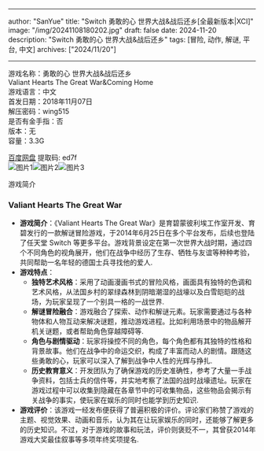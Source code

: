 
---
author: "SanYue"
title: "Switch 勇敢的心 世界大战&战后还乡[全最新版本|XCI]"
image: "/img/20241108180202.jpg"
draft: false
date: 2024-11-20
description: "Switch 勇敢的心 世界大战&战后还乡"
tags: [冒险, 动作, 解谜, 平台, 中文]
archives: ["2024/11/20"]

---

游戏名称：勇敢的心 世界大战&战后还乡   
Valiant Hearts The Great War&Coming Home    
游戏语言：中文  
首发日期：2018年11月07日  
解压密码：wing515  
是否有金手指：否  
版本：无   
容量：3.3G

[百度网盘](https//pan.baidu.com/s/10vU450l4y1jZWJJ-Fo_adA) 提取码: ed7f  
![图片1](/img/b08311.jpg)![图片2](/img/ddb430.jpg)![图片3](/img/3cdb2b.jpg)  

游戏简介  
### Valiant Hearts The Great War
- **游戏简介**：《Valiant Hearts The Great War》是育碧蒙彼利埃工作室开发、育碧发行的一款解谜冒险游戏，于2014年6月25日在多个平台发布，后续也登陆了任天堂 Switch 等更多平台。游戏背景设定在第一次世界大战时期，通过四个不同角色的视角展开，他们在战争中经历了生存、牺牲与友谊等种种考验，共同帮助一名年轻的德国士兵寻找他的爱人.
- **游戏特点**：
    - **独特艺术风格**：采用了动画漫画书式的冒险风格，画面具有独特的色调和艺术风格，从法国乡村的翠绿森林到阴暗潮湿的战壕以及白雪皑皑的战场，为玩家呈现了一个别具一格的一战世界.
    - **解谜冒险融合**：游戏融合了探索、动作和解谜元素。玩家需要通过与各种物体和人物互动来解决谜题，推动游戏进程。比如利用场景中的物品解开机关谜题，或者帮助角色穿越障碍等.
    - **角色与剧情驱动**：玩家将操控不同的角色，每个角色都有其独特的性格和背景故事。他们在战争中的命运交织，构成了丰富而动人的剧情。跟随这些勇敢的心，玩家可以深入了解到战争中人性的光辉与挣扎.
    - **历史教育意义**：开发团队为了确保游戏的历史准确性，参考了大量一手战争资料，包括士兵的信件等，并实地考察了法国的战时战壕遗址。玩家在游戏过程中可以收集到隐藏在各章节中的可收集物品，这些物品会揭示有关战争的事实，使玩家在娱乐的同时也能学到历史知识.
- **游戏评价**：该游戏一经发布便获得了普遍积极的评价。评论家们称赞了游戏的主题、视觉效果、动画和音乐，认为其在让玩家娱乐的同时，还能够了解更多的历史知识。不过，对于游戏的故事和玩法，评价则褒贬不一，其曾获2014年游戏大奖最佳叙事等多项年终奖项提名.
